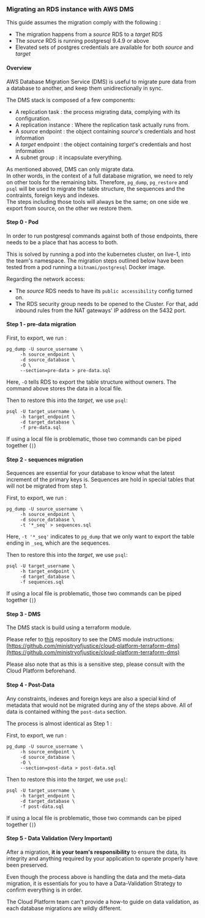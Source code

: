 ### Migrating an RDS instance with AWS DMS

This guide assumes the migration comply with the following :
 - The migration happens from a _source_ RDS to a _target_ RDS
 - The _source_ RDS is running postgresql 9.4.9 or above
 - Elevated sets of postgres credentials are available for both _source_ and _target_



#### Overview 

AWS Database Migration Service (DMS) is useful to migrate pure data from a database to another, and keep them unidirectionally in sync. 

The DMS stack is composed of a few components: 
 - A replication task : the process migrating data, complying with its configuration.
 - A replication instance : Where the replication task actually runs from.
 - A _source_ endpoint :  the object containing _source_'s credentials and host information
 - A _target_ endpoint :  the object containing _target_'s credentials and host information
 - A subnet group : it incapsulate everything.


 As mentioned aboved, DMS can only migrate data.  
  In other words, in the context of a full database migration, we  need to rely on other tools for the remaining bits. Therefore, `pg_dump`, `pg_restore` and `psql` will be used to migrate the table structure, the sequences and the contraints, foreign keys and indexes.  
 The steps including those tools will always be the same; on one side we export from source, on the other we restore them.

#### Step 0 - Pod

In order to run postgresql commands against both of those endpoints, there needs to be a place that has access to both.

This is solved by running a pod into the kubernetes cluster, on live-1, into the team's namespace. 
The migration steps outlined below have been tested from a pod running a `bitnami/postgresql` Docker image.

Regarding the network access: 
 - The _source_ RDS needs to have its `public accessibility` config turned on.
 - The RDS security group needs to be opened to the Cluster. For that, add inbound rules from the NAT gateways' IP address on the 5432 port.  
  


#### Step 1 - pre-data migration


First, to export,  we run : 

``` 
pg_dump -U source_username \
     -h source_endpoint \
     -d source_database \
     -O \
     --section=pre-data > pre-data.sql
``` 

Here, `-O` tells RDS to export the table structure without owners.
The command above stores the data in a local file.


Then to restore this into the _target_, we use `psql`:

```
psql -U target_username \
     -h target_endpoint \
     -d target_database \
     -f pre-data.sql

```

If using a local file is problematic, those two commands can be piped together (`|`)



#### Step 2 - sequences migration

Sequences are essential for your database to know what the latest increment of the primary keys is. Sequences are hold in special tables that will not be migrated from step 1.


First, to export,  we run : 

``` 
pg_dump -U source_username \
     -h source_endpoint \
     -d source_database \
     -t '*_seq' > sequences.sql
``` 

Here, `-t '*_seq'` indicates to `pg_dump` that we only want to export the table ending in `_seq`, which are the sequences.


Then to restore this into the _target_, we use `psql`:

```
psql -U target_username \
     -h target_endpoint \
     -d target_database \
     -f sequences.sql

```

If using a local file is problematic, those two commands can be piped together (`|`)  



#### Step 3 - DMS 

The DMS stack is build using a terraform module. 

Please refer to [this](https://github.com/ministryofjustice/cloud-platform-terraform-dms)
 repository to see the DMS module instructions:
 [https://github.com/ministryofjustice/cloud-platform-terraform-dms](https://github.com/ministryofjustice/cloud-platform-terraform-dms)


 Please also note that as this is a sensitive step, please consult with the Cloud Platform beforehand.

#### Step 4 - Post-Data

Any constraints, indexes and foreign keys are also a special kind of metadata that would not be migrated during any of the steps above. 
All of data is contained withing the `post-data` section.

The process is almost identical as Step 1 :

First, to export,  we run : 

``` 
pg_dump -U source_username \
     -h source_endpoint \
     -d source_database \
     -O \
     --section=post-data > post-data.sql
``` 


Then to restore this into the _target_, we use `psql`:

```
psql -U target_username \
     -h target_endpoint \
     -d target_database \
     -f post-data.sql

```

If using a local file is problematic, those two commands can be piped together (`|`)

  

#### Step 5 - Data Validation (Very Important)

After a migration, **it is your team's responsibility** to ensure the data, its integrity and anything required by your application to operate properly have been preserved.

Even though the process above is handling the data and the meta-data migration, it is essentials for you to have a Data-Validation Strategy to confirm everything is in order.

The Cloud Platform team can't provide a how-to guide on data validation, as each database migrations are wildly different.